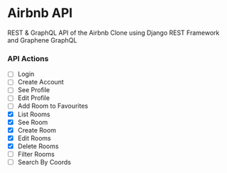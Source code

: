 # Airbnb API

REST & GraphQL API of the Airbnb Clone using Django REST Framework and Graphene GraphQL

### API Actions

- [ ] Login
- [ ] Create Account
- [ ] See Profile
- [ ] Edit Profile
- [ ] Add Room to Favourites
- [x] List Rooms
- [x] See Room
- [x] Create Room
- [x] Edit Rooms
- [x] Delete Rooms
- [ ] Filter Rooms
- [ ] Search By Coords